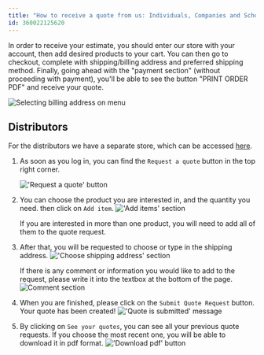 ```yaml
---
title: "How to receive a quote from us: Individuals, Companies and Schools"
id: 360022125620
---
```


In order to receive your estimate, you should enter our store with your account, then add desired products to your cart. You can then go to checkout, complete with shipping/billing address and preferred shipping method.
Finally, going ahead with the "payment section" (without proceeding with payment), you'll be able to see the button "PRINT ORDER PDF" and receive your quote.

![Selecting billing address on menu](img/billing_address.png)

## Distributors

For the distributors we have a separate store, which can be accessed [here](https://distribution.arduino.cc/).

1. As soon as you log in, you can find the `Request a quote` button in the top right corner.

   !['Request a quote' button](img/Distributors_QuoteButton.png "Request a quote button")

2. You can choose the product you are interested in, and the quantity you need. then click on `Add item`.
   !['Add items' section](img/Distributors_AddItem.png "Add items section")

   If you are interested in more than one product, you will need to add all of them to the quote request.

3. After that, you will be requested to choose or type in the shipping address.
   !['Choose shipping address' section](img/Distributors_shipping_address.png)

   If there is any comment or information you would like to add to the request, please write it into the textbox at the bottom of the page.
   ![Comment section](img/Distributors_comments.png)

4. When you are finished, please click on the `Submit Quote Request` button.
Your quote has been created!
   !['Quote is submitted' message](img/Distributors_QuoteSubmitted.png "Quote is submitted message")

5. By clicking on `See your quotes`, you can see all your previous quote requests. If you choose the most recent one, you will be able to download it in pdf format.
   !['Download pdf' button](img/Distributors_QuoteDownload.png "Download pdf button")

